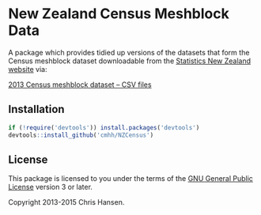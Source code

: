 # New Zealand Census Meshblock Data

A package which provides tidied up versions of the datasets that form the
Census meshblock dataset downloadable from the
[Statistics New Zealand website](http://www.stats.govt.nz/Census/2013-census/data-tables/meshblock-dataset.aspx#csv)
via:

[2013 Census meshblock dataset – CSV files](http://www3.stats.govt.nz/meshblock/2013/csv/2013_mb_dataset_Total_New_Zealand_CSV.zip)

## Installation

```r
if (!require('devtools')) install.packages('devtools')
devtools::install_github('cmhh/NZCensus')
```

## License

This package is licensed to you under the terms of the [GNU General Public
License](http://www.gnu.org/licenses/gpl.html) version 3 or later.

Copyright 2013-2015 Chris Hansen.

